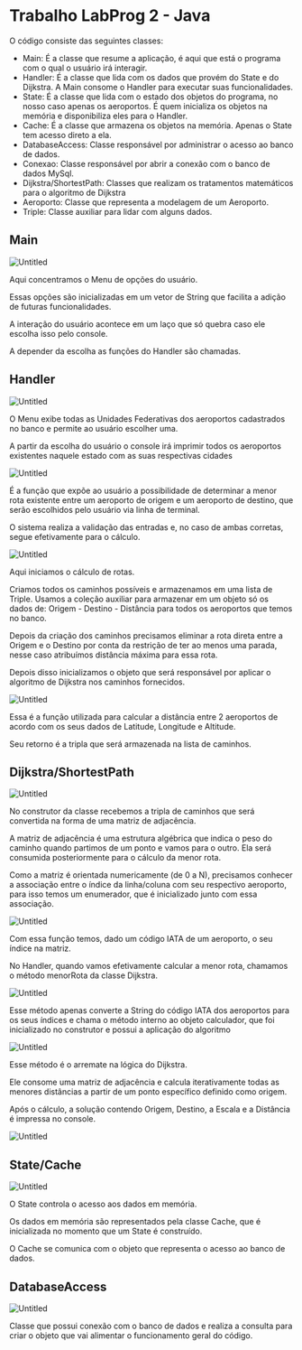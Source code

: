 # Trabalho LabProg 2 - Java

O código consiste das seguintes classes:

- Main: É a classe que resume a aplicação, é aqui que está o programa com o qual o usuário irá interagir.
- Handler: É a classe que lida com os dados que provém do State e do Dijkstra. A Main consome o Handler para executar suas funcionalidades.
- State: É a classe que lida com o estado dos objetos do programa, no nosso caso apenas os aeroportos. É quem inicializa os objetos na memória e disponibiliza eles para o Handler.
- Cache: É a classe que armazena os objetos na memória. Apenas o State tem acesso direto a ela.
- DatabaseAccess: Classe responsável por administrar o acesso ao banco de dados.
- Conexao: Classe responsável por abrir a conexão com o banco de dados MySql.
- Dijkstra/ShortestPath: Classes que realizam os tratamentos matemáticos para o algoritmo de Dijkstra
- Aeroporto: Classe que representa a modelagem de um Aeroporto.
- Triple: Classe auxiliar para lidar com alguns dados.

## Main

![Untitled](Trabalho%20LabProg%202%20-%20Java%20ca27ae6c3cc34314b74cfba1fad93cb7/Untitled.png)

Aqui concentramos o Menu de opções do usuário. 

Essas opções são inicializadas em um vetor de String que facilita a adição de futuras funcionalidades.

A interação do usuário acontece em um laço que só quebra caso ele escolha isso pelo console.

A depender da escolha as funções do Handler são chamadas.

## Handler

![Untitled](Trabalho%20LabProg%202%20-%20Java%20ca27ae6c3cc34314b74cfba1fad93cb7/Untitled%201.png)

O Menu exibe todas as Unidades Federativas dos aeroportos cadastrados no banco e permite ao usuário escolher uma. 

A partir da escolha do usuário o console irá imprimir todos os aeroportos existentes naquele estado com as suas respectivas cidades

![Untitled](Trabalho%20LabProg%202%20-%20Java%20ca27ae6c3cc34314b74cfba1fad93cb7/Untitled%202.png)

É a função que expõe ao usuário a possibilidade de determinar a menor rota existente entre um aeroporto de origem e um aeroporto de destino, que serão escolhidos pelo usuário via linha de terminal.

O sistema realiza a validação das entradas e, no caso de ambas corretas, segue efetivamente para o cálculo.

![Untitled](Trabalho%20LabProg%202%20-%20Java%20ca27ae6c3cc34314b74cfba1fad93cb7/Untitled%203.png)

Aqui iniciamos o cálculo de rotas.

Criamos todos os caminhos possíveis e armazenamos em uma lista de Triple. Usamos a coleção auxiliar para armazenar em um objeto só os dados de: Origem - Destino - Distância para todos os aeroportos que temos no banco.

Depois da criação dos caminhos precisamos eliminar a rota direta entre a Origem e o Destino por conta da restrição de ter ao menos uma parada, nesse caso atribuímos distância máxima para essa rota.

Depois disso inicializamos o objeto que será responsável por aplicar o algoritmo de Dijkstra nos caminhos fornecidos.

![Untitled](Trabalho%20LabProg%202%20-%20Java%20ca27ae6c3cc34314b74cfba1fad93cb7/Untitled%204.png)

Essa é a função utilizada para calcular a distância entre 2 aeroportos de acordo com os seus dados de Latitude, Longitude e Altitude. 

Seu retorno é a tripla que será armazenada na lista de caminhos.

## Dijkstra/ShortestPath

![Untitled](Trabalho%20LabProg%202%20-%20Java%20ca27ae6c3cc34314b74cfba1fad93cb7/Untitled%205.png)

No construtor da classe recebemos a tripla de caminhos que será convertida na forma de uma matriz de adjacência.

A matriz de adjacência é uma estrutura algébrica que indica o peso do caminho quando partimos de um ponto e vamos para o outro. Ela será consumida posteriormente para o cálculo da menor rota.

Como a matriz é orientada numericamente (de 0 a N), precisamos conhecer a associação entre o índice da linha/coluna com seu respectivo aeroporto, para isso temos um enumerador, que é inicializado junto com essa associação.

![Untitled](Trabalho%20LabProg%202%20-%20Java%20ca27ae6c3cc34314b74cfba1fad93cb7/Untitled%206.png)

Com essa função temos, dado um código IATA de um aeroporto, o seu índice na matriz.

No Handler, quando vamos efetivamente calcular a menor rota, chamamos o método menorRota da classe Dijkstra.

![Untitled](Trabalho%20LabProg%202%20-%20Java%20ca27ae6c3cc34314b74cfba1fad93cb7/Untitled%207.png)

Esse método apenas converte a String do código IATA dos aeroportos para os seus índices e chama o método interno ao objeto calculador, que foi inicializado no construtor e possui a aplicação do algoritmo

![Untitled](Trabalho%20LabProg%202%20-%20Java%20ca27ae6c3cc34314b74cfba1fad93cb7/Untitled%208.png)

Esse método é o arremate na lógica do Dijkstra.

Ele consome uma matriz de adjacência e calcula iterativamente todas as menores distâncias a partir de um ponto específico definido como origem.

Após o cálculo, a solução contendo Origem, Destino, a Escala e a Distância é impressa no console.

![Untitled](Trabalho%20LabProg%202%20-%20Java%20ca27ae6c3cc34314b74cfba1fad93cb7/Untitled%209.png)

## State/Cache

![Untitled](Trabalho%20LabProg%202%20-%20Java%20ca27ae6c3cc34314b74cfba1fad93cb7/Untitled%2010.png)

O State controla o acesso aos dados em memória.

Os dados em memória são representados pela classe Cache, que é inicializada no momento que um State é construído.

O Cache se comunica com o objeto que representa o acesso ao banco de dados.

## DatabaseAccess

![Untitled](Trabalho%20LabProg%202%20-%20Java%20ca27ae6c3cc34314b74cfba1fad93cb7/Untitled%2011.png)

Classe que possui conexão com o banco de dados e realiza a consulta para criar o objeto que vai alimentar o funcionamento geral do código.

